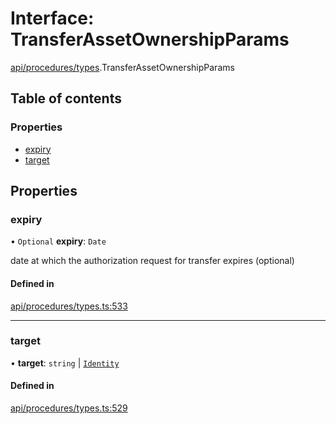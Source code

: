 # Interface: TransferAssetOwnershipParams

[api/procedures/types](../wiki/api.procedures.types).TransferAssetOwnershipParams

## Table of contents

### Properties

- [expiry](../wiki/api.procedures.types.TransferAssetOwnershipParams#expiry)
- [target](../wiki/api.procedures.types.TransferAssetOwnershipParams#target)

## Properties

### expiry

• `Optional` **expiry**: `Date`

date at which the authorization request for transfer expires (optional)

#### Defined in

[api/procedures/types.ts:533](https://github.com/PolymeshAssociation/polymesh-sdk/blob/e978aefd/src/api/procedures/types.ts#L533)

___

### target

• **target**: `string` \| [`Identity`](../wiki/api.entities.Identity.Identity)

#### Defined in

[api/procedures/types.ts:529](https://github.com/PolymeshAssociation/polymesh-sdk/blob/e978aefd/src/api/procedures/types.ts#L529)
